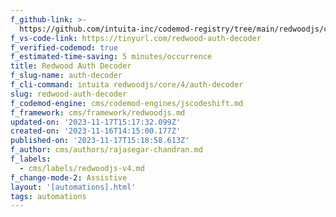 ```yaml
---
f_github-link: >-
  https://github.com/intuita-inc/codemod-registry/tree/main/redwoodjs/core/4/auth-decoder
f_vs-code-link: https://tinyurl.com/redwood-auth-decoder
f_verified-codemod: true
f_estimated-time-saving: 5 minutes/occurrence
title: Redwood Auth Decoder
f_slug-name: auth-decoder
f_cli-command: intuita redwoodjs/core/4/auth-decoder
slug: redwood-auth-decoder
f_codemod-engine: cms/codemod-engines/jscodeshift.md
f_framework: cms/framework/redwoodjs.md
updated-on: '2023-11-17T15:17:32.099Z'
created-on: '2023-11-16T14:15:00.177Z'
published-on: '2023-11-17T15:18:58.613Z'
f_author: cms/authors/rajasegar-chandran.md
f_labels:
  - cms/labels/redwoodjs-v4.md
f_change-mode-2: Assistive
layout: '[automations].html'
tags: automations
---
```



